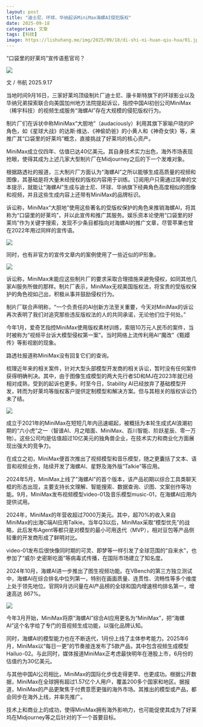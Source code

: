 ```yaml
---
layout: post
title: "迪士尼、环球、华纳起诉MiniMax海螺AI侵犯版权"
date: 2025-09-18
categories: 文章
tags: [科技]
image: https://lishuhang.me/img/2025/09/18/di-shi-ni-huan-qiu-hua/01.jpg
---
```


“口袋里的好莱坞”宣传语惹官司？

![](https://lishuhang.me/img/2025/09/18/di-shi-ni-huan-qiu-hua/01.jpg)

文 / 书航 2025.9.17

当地时间9月16日，三家好莱坞顶级制片厂迪士尼、康卡斯特旗下的环球影业以及华纳兄弟探索联合向美国加州地方法院提起诉讼，指控中国AI初创公司MiniMax（稀宇科技）的视频生成服务“海螺AI”存在大规模的侵犯版权行为。

制片厂们在诉状中称MiniMax“大胆地”（audaciously）利用其旗下家喻户晓的IP角色，如《星球大战》的达斯·维达、《神偷奶爸》的小黄人和《神奇女侠》等，来推广其“口袋里的好莱坞”概念，直接挑战了好莱坞的核心资产。

MiniMax成立仅四年、估值已达40亿美元。其自身技术实力出色，海外市场表现抢眼，使得其成为上述几家大型制片厂在Midjourney之后的下一个发难对象。

根据路透社的报道，三大制片厂方面认为“海螺AI”之所以能够生成高质量的视频和图像，其基础是将大量未经授权的版权内容用于训练。订阅用户只需通过简单的文本提示，就能让“海螺AI”生成与迪士尼、环球、华纳旗下经典角色高度相似的图像和视频，并且这些生成内容上还带有MiniMax的品牌标识。

诉讼称，MiniMax“大胆地”使用这些著名的受版权保护的角色来推销海螺AI，将其称为“口袋里的好莱坞”，并以此宣传和推广其服务。娱乐资本论使用“口袋里的好莱坞”作为关键字搜索，发现不少条目都指向对海螺AI的推广文章，尽管苹果也曾在2022年用过同样的宣传语。

![](https://lishuhang.me/img/2025/09/18/di-shi-ni-huan-qiu-hua/02.png)

同时，也有非官方的宣传文章内的案例使用了一些近似的IP形象。

![](https://lishuhang.me/img/2025/09/18/di-shi-ni-huan-qiu-hua/03.png)

诉讼称，MiniMax未能应这些制片厂的要求采取合理措施来避免侵权，如同其他几家AI服务所做的那样。制片厂表示，MiniMax无视美国版权法，将宝贵的受版权保护的角色视如己出，积极从事并鼓励侵权行为。

制片厂联合声明称，“一个负责任的AI创新方法至关重要，今天对MiniMax的诉讼再次表明了我们对追究那些违反版权法的人的共同承诺，无论他们位于何处。”

今年1月，爱奇艺指控MiniMax使用版权素材训练，索赔10万元人民币的案件，当时被称为“视频平台诉大模型侵权第一案”。当时网络上流传利用AI“魔改”《甄嬛传》等影视剧的现象。

路透社报道称MiniMax没有回复它们的查询。

梳理近年来的相关案件，针对大型头部模型开发商的相关诉讼，暂时没有任何案件获得明确判决。其中，由于图像生成模型的两大先行者SD和MJ在2023年就已经相对成熟，受到的起诉也更多。时至今日，Stability AI已经放弃了基础模型开发，转而为好莱坞等版权客户提供定制模型和解决方案。但与其相关的版权诉讼仍未了结。

![](https://lishuhang.me/img/2025/09/18/di-shi-ni-huan-qiu-hua/04.png)

成立于2021年的MiniMax在短短几年内迅速崛起，被概括为本轮生成式AI浪潮初期的“六小虎”之一（智谱AI、月之暗面、MiniMax、百川智能、阶跃星辰、零一万物）。这些公司均是估值超过10亿美元的独角兽企业，在技术实力和商业化方面展现出强大的竞争力。

在成立之初，MiniMax便首次推出了视频模型和音乐模型，随之更囊括了文本、语音和视频业务，陆续开发了海螺AI、星野及海外版“Talkie”等应用。

2024年5月，MiniMax上线了"海螺AI"的首个版本，该产品初期以综合工具类聊天框的形态出现，主要支持长文理解、智能搜索、数据查询、识图、文案创作等功能。9月，MiniMax发布视频模型video-01及音乐模型music-01，在海螺AI应用内提供试用。

2024年，MiniMax的年营收超过7000万美元。其中，超70%的收入来自MiniMax的出海C端AI应用Talkie。当年Q3以后，MiniMax采取“模型优先”的战略，此后发布Agent等都只是对模型的最小可用迭代（MVP），相对豆包等产品侧较重的开发商形成了鲜明对比。

video-01发布后很快像同时期的可灵、即梦等一样引发了全球范围的“自来水”，也参加了“威尔·史密斯吃面”等病毒式传播，在国际市场建立了知名度。

2024年10月，海螺AI进一步推出了图生视频功能。在VBench的第三方独立测试中，海螺AI在综合排名中位列第一，特别在画面质量、连贯性、流畅性等多个维度上处于领先地位。官网9月访问量在AI产品榜的全球和国内增速榜均排名第一，增速高达 867%。

![](https://lishuhang.me/img/2025/09/18/di-shi-ni-huan-qiu-hua/05.png)

今年3月开始，MiniMax将原“海螺AI”综合AI应用更名为“MiniMax”，把“海螺AI”这个名字给了专门的音视频生成功能，以强化品牌认知。

同时，海螺AI的模型能力也在不断迭代，1月份上线了主体参考能力。2025年6月，MiniMax以“每日一更”的节奏接连发布了5款产品，其中包含视频生成模型Hailuo-02。与此同时，媒体报道MiniMax正考虑最快明年在港股上市，6月份的估值约为30亿美元。

与其他中国AI公司相比，MiniMax的国际化步伐走得更早、也更成功。根据公开数据，MiniMax在全球拥有超过1.57亿个人用户，覆盖200多个国家和地区。据报道，MiniMax的产品更聚焦于付费意愿更强的海外市场。其推出的模型或产品，都会同步在海外上线，并率先推广。

技术上和商业上的成功，使得MiniMax拥有海外影响力，也可能促使其成为了好莱坞在Midjourney等之后针对的下一个首要目标。
